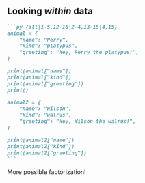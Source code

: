 ## Looking _within_ data

<div class="flex justify-center gap-10">
<div>

````md magic-move
```py {all|1-5,12-16|2-4,13-15|4,15}
animal = {
	"name": "Perry",
	"kind": "platypus",
	"greeting": "Hey, Perry the platypus!",
}

print(animal["name"])
print(animal["kind"])
print(animal["greeting"])
print()

animal2 = {
	"name": "Wilson",
	"kind": "walrus",
	"greeting": "Hey, Wilson the walrus!",
}

print(animal2["name"])
print(animal2["kind"])
print(animal2["greeting"])
```
````

</div>
<v-click>
<div class="flex flex-col justify-center">
More possible factorization!
</div>
</v-click>
</div>
